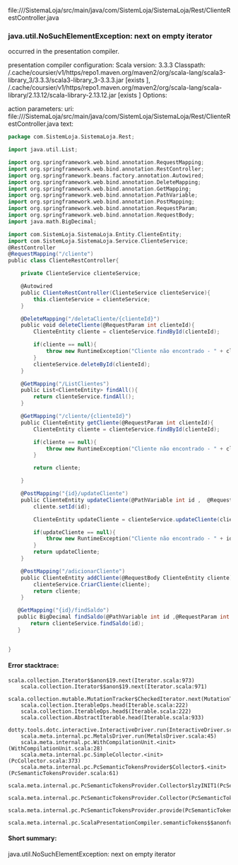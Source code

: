 file://<WORKSPACE>/SistemaLoja/src/main/java/com/SistemLoja/SistemaLoja/Rest/ClienteRestController.java
### java.util.NoSuchElementException: next on empty iterator

occurred in the presentation compiler.

presentation compiler configuration:
Scala version: 3.3.3
Classpath:
<HOME>/.cache/coursier/v1/https/repo1.maven.org/maven2/org/scala-lang/scala3-library_3/3.3.3/scala3-library_3-3.3.3.jar [exists ], <HOME>/.cache/coursier/v1/https/repo1.maven.org/maven2/org/scala-lang/scala-library/2.13.12/scala-library-2.13.12.jar [exists ]
Options:



action parameters:
uri: file://<WORKSPACE>/SistemaLoja/src/main/java/com/SistemLoja/SistemaLoja/Rest/ClienteRestController.java
text:
```scala
package com.SistemLoja.SistemaLoja.Rest;

import java.util.List;

import org.springframework.web.bind.annotation.RequestMapping;
import org.springframework.web.bind.annotation.RestController;
import org.springframework.beans.factory.annotation.Autowired;
import org.springframework.web.bind.annotation.DeleteMapping;
import org.springframework.web.bind.annotation.GetMapping;
import org.springframework.web.bind.annotation.PathVariable;
import org.springframework.web.bind.annotation.PostMapping;
import org.springframework.web.bind.annotation.RequestParam;
import org.springframework.web.bind.annotation.RequestBody;
import java.math.BigDecimal;

import com.SistemLoja.SistemaLoja.Entity.ClienteEntity;
import com.SistemLoja.SistemaLoja.Service.ClienteService;
@RestController
@RequestMapping("/cliente")
public class ClienteRestController{

    private ClienteService clienteService;

    @Autowired
    public ClienteRestController(ClienteService clienteService){
        this.clienteService = clienteService;
    }

    @DeleteMapping("/deletaCliente/{clienteId}")
    public void deleteCliente(@RequestParam int clienteId){
        ClienteEntity cliente = clienteService.findById(clienteId);

        if(cliente == null){
            throw new RuntimeException("Cliente não encontrado - " + clienteId);
        }
        clienteService.deleteById(clienteId);
    }

    @GetMapping("/ListClientes")
    public List<ClienteEntity> findAll(){
        return clienteService.findAll();
    }

    @GetMapping("/cliente/{clienteId}")
    public ClienteEntity getCliente(@RequestParam int clienteId){
        ClienteEntity cliente = clienteService.findById(clienteId);

        if(cliente == null){
            throw new RuntimeException("Cliente não encontrado - " + clienteId);
        }

        return cliente;

    }

    @PostMapping("{id}/updateCliente")
    public ClienteEntity updateCliente(@PathVariable int id ,  @RequestBody ClienteEntity cliente){
        cliente.setId(id);

        ClienteEntity updateCliente = clienteService.updateCliente(cliente);

        if(updateCliente == null){
            throw new RuntimeException("Cliente não encontrado - " + id);
        }
        return updateCliente;
    }

    @PostMapping("/adicionarCliente")
    public ClienteEntity addCliente(@RequestBody ClienteEntity cliente){
        clienteService.CriarCliente(cliente);
        return cliente;
    }

   @GetMapping("{id}/findSaldo")
   public BigDecimal findSaldo(@PathVariable int id ,@RequestParam int id){
       return clienteService.findSaldo(id);
   } 
    

}
```



#### Error stacktrace:

```
scala.collection.Iterator$$anon$19.next(Iterator.scala:973)
	scala.collection.Iterator$$anon$19.next(Iterator.scala:971)
	scala.collection.mutable.MutationTracker$CheckedIterator.next(MutationTracker.scala:76)
	scala.collection.IterableOps.head(Iterable.scala:222)
	scala.collection.IterableOps.head$(Iterable.scala:222)
	scala.collection.AbstractIterable.head(Iterable.scala:933)
	dotty.tools.dotc.interactive.InteractiveDriver.run(InteractiveDriver.scala:168)
	scala.meta.internal.pc.MetalsDriver.run(MetalsDriver.scala:45)
	scala.meta.internal.pc.WithCompilationUnit.<init>(WithCompilationUnit.scala:28)
	scala.meta.internal.pc.SimpleCollector.<init>(PcCollector.scala:373)
	scala.meta.internal.pc.PcSemanticTokensProvider$Collector$.<init>(PcSemanticTokensProvider.scala:61)
	scala.meta.internal.pc.PcSemanticTokensProvider.Collector$lzyINIT1(PcSemanticTokensProvider.scala:61)
	scala.meta.internal.pc.PcSemanticTokensProvider.Collector(PcSemanticTokensProvider.scala:61)
	scala.meta.internal.pc.PcSemanticTokensProvider.provide(PcSemanticTokensProvider.scala:90)
	scala.meta.internal.pc.ScalaPresentationCompiler.semanticTokens$$anonfun$1(ScalaPresentationCompiler.scala:117)
```
#### Short summary: 

java.util.NoSuchElementException: next on empty iterator
